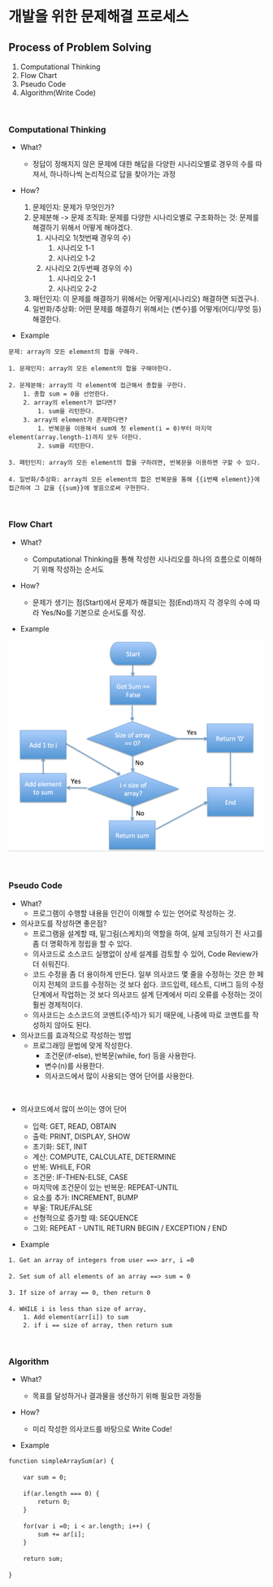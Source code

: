 # 개발을 위한 문제해결 프로세스

## Process of Problem Solving
1. Computational Thinking
2. Flow Chart
3. Pseudo Code
4. Algorithm(Write Code)

<br>

### Computational Thinking
- What?
  - 정답이 정해지지 않은 문제에 대한 해답을 다양한 시나리오별로 경우의 수를 따져서, 하나하나씩 논리적으로 답을 찾아가는 과정

- How?
  1. 문제인지: 문제가 무엇인가?
  2. 문제분해 -> 문제 조직화: 문제를 다양한 시나리오별로 구조화하는 것: 문제를 해결하기 위해서 어떻게 해야겠다.
      1. 시나리오 1(첫번째 경우의 수)
          1. 시나리오 1-1
          2. 시나리오 1-2
      2. 시나리오 2(두번째 경우의 수)
          1. 시나리오 2-1
          2. 시나리오 2-2
  3. 패턴인지: 이 문제를 해결하기 위해서는 어떻게(시나리오) 해결하면 되겠구나.
  4. 일반화/추상화: 어떤 문제를 해결하기 위해서는 {변수}를 어떻게(어디/무엇 등) 해결한다.



- Example

```
문제: array의 모든 element의 합을 구해라.

1. 문제인지: array의 모든 element의 합을 구해야한다.

2. 문제분해: array의 각 element에 접근해서 총합을 구한다.
	1. 총합 sum = 0을 선언한다.
	2. array의 element가 없다면?
		1. sum을 리턴한다.
	3. array의 element가 존재한다면?
		1. 반복문을 이용해서 sum에 첫 element(i = 0)부터 마지막 element(array.length-1)까지 모두 더한다. 
   	    2. sum을 리턴한다.

3. 패턴인지: array의 모든 element의 합을 구하려면, 반복문을 이용하면 구할 수 있다.

4. 일반화/추상화: array의 모든 element의 합은 반복문을 통해 {{i번째 element}}에 접근하여 그 값을 {{sum}}에 쌓음으로써 구현한다.
```

<br>

### Flow Chart
- What?
  - Computational Thinking을 통해 작성한 시나리오를 하나의 흐름으로 이해하기 위해 작성하는 순서도
- How?
  - 문제가 생기는 점(Start)에서 문제가 해결되는 점(End)까지 각 경우의 수에 따라 Yes/No를 기본으로 순서도를 작성.

- Example

![](arraySum.png)




<br>

### Pseudo Code
- What?
  - 프로그램이 수행할 내용을 인간이 이해할 수 있는 언어로 작성하는 것.
- 의사코도를 작성하면 좋은점?
  - 프로그램을 설계할 때, 밑그림(스케치)의 역할을 하여, 실제 코딩하기 전 사고를 좀 더 명확하게 정립을 할 수 있다.
  - 의사코드로 소스코드 실행없이 상세 설계를 검토할 수 있어, Code Review가 더 쉬워진다.
  - 코드 수정을 좀 더 용이하게 만든다. 일부 의사코드 몇 줄을 수정하는 것은 한 페이지 전체의 코드를 수정하는 것 보다 쉽다. 코드입력, 테스트, 디버그 등의 수정 단계에서 작업하는 것 보다 의사코드 설계 단계에서 미리 오류를 수정하는 것이 훨씬 경제적이다.
  - 의사코드는 소스코드의 코멘트(주석)가 되기 때문에, 나중에 따로 코멘트를 작성하지 않아도 된다.
- 의사코드를 효과적으로 작성하는 방법
  - 프로그래밍 문법에 맞게 작성한다.
    - 조건문(if-else), 반복문(while, for) 등을 사용한다.
    - 변수(n)를 사용한다.
    - 의사코드에서 많이 사용되는 영어 단어를 사용한다.


<br>

- 의사코드에서 많이 쓰이는 영어 단어
  - 입력: GET, READ, OBTAIN
  - 출력: PRINT, DISPLAY, SHOW
  - 초기화: SET, INIT
  - 계산: COMPUTE, CALCULATE, DETERMINE
  - 반복: WHILE, FOR
  - 조건문: IF-THEN-ELSE, CASE
  - 마지막에 조건문이 있는 반복문: REPEAT-UNTIL
  - 요소를 추가: INCREMENT, BUMP
  - 부울: TRUE/FALSE
  - 선형적으로 증가할 때: SEQUENCE
  - 그외: REPEAT - UNTIL RETURN BEGIN / EXCEPTION / END


- Example

```
1. Get an array of integers from user ==> arr, i =0

2. Set sum of all elements of an array ==> sum = 0

3. If size of array == 0, then return 0

4. WHILE i is less than size of array,
    1. Add element(arr[i]) to sum
    2. if i == size of array, then return sum
```

<br>

### Algorithm
- What?
  - 목표를 달성하거나 결과물을 생산하기 위해 필요한 과정들
- How?
  - 미리 작성한 의사코드를 바탕으로 Write Code!





- Example

```
function simpleArraySum(ar) {
    
    var sum = 0;
    
    if(ar.length === 0) {
        return 0;
    }
    
    for(var i =0; i < ar.length; i++) {
        sum += ar[i];
    }
    
    return sum;

}
```


